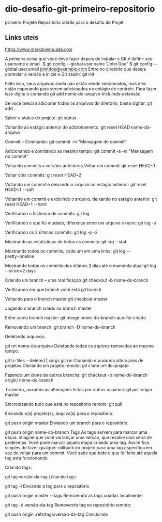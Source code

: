 # dio-desafio-git-primeiro-repositorio
primeiro Projeto
Repositorio criado para o desafio do Projet

## Links uteis
https://www.markdownguide.org/

A primeira coisa que voce deve fazer depois de instalar o Git é definir seu usarname e email. 
$ git config --global user.name "John Doe"
$ git config --global user.email johndoe@example.com
Entre no diretório que deseja controlar a versão e inicie o Git assim: git init

Feito isso, seus arquivos ainda não estão sendo versionados, mas eles estão esperando para serem adicionados no estágio de controle. Para fazer isso digite o comando
git add nome-do-arquivo-incluindo-extensão

Se você precisa adicionar todos os arquivos do diretório, basta digitar:
git add .

Saber o status do projeto:
git status

Voltando ao estágio anterior do adicionamento:
git reset HEAD nome-do-arquivo

Commit – Comitando:
git commit -m "Mensagem do commit"

Adicionando e comitando ao mesmo tempo:
git commit -a -m "Mensagem do commit"

Voltando commits a versões anteriores.Voltar um commit:
git reset HEAD~1

Voltar dois commits:
git reset HEAD~2

Voltando um commit e deixando o arquivo no estagio anterior:
git reset HEAD~1 --soft

Voltando um commit e excluindo o arquivo, deixando no estágio anterior:
git reset HEAD~1 --hard

Verificando o histórico de commits:
git log

Verificando o que foi mudado, diferença entre um arquivo e outro:
git log -p

Verificando os 2 últimos commits:
git log -p -2

Mostrando as estatísticas de todos os commits:
git log --stat

Mostrando todos os commits, cada um em uma linha:
git log --pretty=oneline

Mostrando todos os commits dos últimos 2 dias até o momento atual
git log --since=2.days

Criando um branch – uma ramificação
git checkout -b nome-do-branch

Verificando em que branch você está
git branch

Voltando para o branch master
git checkout master

Jogando o branch criado no branch master

Entre como branch master:
git merge nome-do-branch-que-foi-criado

Removendo um branch:
git branch -D nome-do-branch

Deletando arquivos:

git rm nome-do-arquivo
Deletando todos os aquivos removidos ao mesmo tempo:

git ls-files --deleted | xargs git rm
Clonando e puxando alterações de projetos
Clonando um projeto remoto:
git clone url-do-projeto

Fazendo um clone de outros branchs:
git checkout -b nome-do-branch origin/ nome-do-branch

Trazendo, puxando as alterações feitas por outros usuários:
git pull origin master

Sincronizando tudo que está no repositório remoto:
git pull

Enviando o(s) projeto(s), arquivo(s) para o repositório:

git push origin master
Enviando um branch para o repositório:

git push origin nome-do-branch
Tags
As tags servem para marcar uma etapa. Imagine que você vai lançar uma versão, que resolve uma série de problemas. Você pode marcar aquela etapa criando uma tag. Assim fica simples de fazer qualquer rollback do projeto para uma tag específica em vez de voltar para um commit. Você sabe que tudo o que foi feito até aquela tag está funcionando.

Criando tags:

git tag versão-da-tag
Listando tags:

git tag -l
Enviando a tag para o repositório

git push origin master --tags
Removendo as tags criadas localmente:

git tag -d versão-da-tag
Removendo tag no repositório remoto:

git push origin :refs/tags/versão-da-tag
Concluindo
